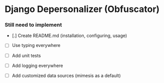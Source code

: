 # Django Depersonalizer (Obfuscator)


### Still need to implement
- [.] Create README.md (installation, configuring, usage)
- [ ] Use typing everywhere
- [ ] Add unit tests
- [ ] Add logging everywhere
- [ ] Add customized data sources (mimesis as a default)

